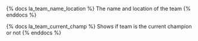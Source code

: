 {% docs la_team_name_location %}
The name and location of the team
{% enddocs %}

{% docs la_team_current_champ %}
Shows if team is the current champion or not
{% enddocs %}